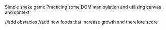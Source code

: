 Simple snake game
Practicing some DOM manipulation and utilizing canvas and context


//add obstacles
//add new foods that increase growth and therefore score
